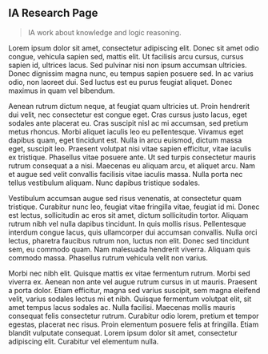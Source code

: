## IA Research Page

> IA work about knowledge and logic reasoning.

Lorem ipsum dolor sit amet, consectetur adipiscing elit. Donec sit amet odio congue, vehicula sapien sed, mattis elit. Ut facilisis arcu cursus, cursus sapien id, ultrices lacus. Sed pulvinar nisi non ipsum accumsan ultricies. Donec dignissim magna nunc, eu tempus sapien posuere sed. In ac varius odio, non laoreet dui. Sed luctus est eu purus feugiat aliquet. Donec maximus in quam vel bibendum.

Aenean rutrum dictum neque, at feugiat quam ultricies ut. Proin hendrerit dui velit, nec consectetur est congue eget. Cras cursus justo lacus, eget sodales ante placerat eu. Cras suscipit nisl ac mi accumsan, sed pretium metus rhoncus. Morbi aliquet iaculis leo eu pellentesque. Vivamus eget dapibus quam, eget tincidunt est. Nulla in arcu euismod, dictum massa eget, suscipit leo. Praesent volutpat nisi vitae sapien efficitur, vitae iaculis ex tristique. Phasellus vitae posuere ante. Ut sed turpis consectetur mauris rutrum consequat a a nisi. Maecenas eu aliquam arcu, et aliquet arcu. Nam et augue sed velit convallis facilisis vitae iaculis massa. Nulla porta nec tellus vestibulum aliquam. Nunc dapibus tristique sodales.

Vestibulum accumsan augue sed risus venenatis, at consectetur quam tristique. Curabitur nunc leo, feugiat vitae fringilla vitae, feugiat id mi. Donec est lectus, sollicitudin ac eros sit amet, dictum sollicitudin tortor. Aliquam rutrum nibh vel nulla dapibus tincidunt. In quis mollis risus. Pellentesque interdum congue lacus, quis ullamcorper dui accumsan convallis. Nulla orci lectus, pharetra faucibus rutrum non, luctus non elit. Donec sed tincidunt sem, eu commodo quam. Nam malesuada hendrerit viverra. Aliquam quis commodo massa. Phasellus rutrum vehicula velit non varius.

Morbi nec nibh elit. Quisque mattis ex vitae fermentum rutrum. Morbi sed viverra ex. Aenean non ante vel augue rutrum cursus in ut mauris. Praesent a porta dolor. Etiam efficitur, magna sed varius suscipit, sem magna eleifend velit, varius sodales lectus mi et nibh. Quisque fermentum volutpat elit, sit amet tempus lacus sodales ac. Nulla facilisi. Maecenas mollis mauris consequat felis consectetur rutrum. Curabitur odio lorem, pretium et tempor egestas, placerat nec risus. Proin elementum posuere felis at fringilla. Etiam blandit vulputate consequat. Lorem ipsum dolor sit amet, consectetur adipiscing elit. Curabitur vel elementum nulla.
